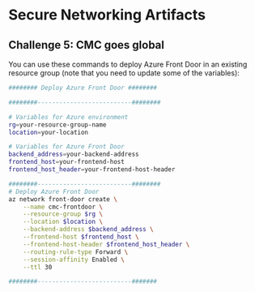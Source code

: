 # Secure Networking Artifacts
## Challenge 5: CMC goes global

You can use these commands to deploy Azure Front Door in an existing resource group (note that you need to update some of the variables):

```bash
######## Deploy Azure Front Door ########

########--------------------------########

# Variables for Azure environment
rg=your-resource-group-name
location=your-location

# Variables for Azure Front Door
backend_address=your-backend-address
frontend_host=your-frontend-host
frontend_host_header=your-frontend-host-header

########--------------------------########
# Deploy Azure Front Door
az network front-door create \
    --name cmc-frontdoor \
    --resource-group $rg \
    --location $location \
    --backend-address $backend_address \
    --frontend-host $frontend_host \
    --frontend-host-header $frontend_host_header \
    --routing-rule-type Forward \
    --session-affinity Enabled \
    --ttl 30

########--------------------------#######